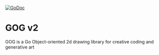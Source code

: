 [![GoDoc](https://godoc.org/github.com/setanarut/gog/v2?status.svg)](https://pkg.go.dev/github.com/setanarut/gog/v2)

# GOG v2

GOG is a Go Object-oriented 2d drawing library for creative coding and generative art